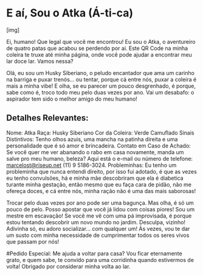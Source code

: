 # E aí, Sou o Atka (Á-ti-ca)

[img]

Ei, humano! Que legal que você me encontrou! Eu sou o Atka, o aventureiro de quatro patas que acabou se perdendo por aí. Este QR Code na minha coleira te truxe até minha página, onde você pode ajudar a encontrar meu lar doce lar. Vamos nessa?

Olá, eu sou um Husky Siberiano, o peludo encantador que ama um carinho na barriga e puxar trenós... ou tentar, porque cá entre nós, puxar a coleira é mais a minha vibe! E olha, se eu parecer um pouco desgrenhado, é porque, sabe como é, troco todo meu pelo duas vezes por ano. Vai um desabafo: o aspirador tem sido o melhor amigo do meu humano!

## Detalhes Relevantes:
Nome: Atka
Raça: Husky Siberiano
Cor da Coleira: Verde Camuflado
Sinais Distintivos: Tenho olhos azuis, uma mancha na patinha direita e uma personalidade que é só amor e brincadeira.
Contato em Caso de Achado: Se você quer me ver abanando o rabo em casa novamente, manda um salve pro meu humano, beleza? Aqui está o e-mail ou número de telefone: marcelost@riseup.net (11) 9 5186-3024.
Probleminhas: Eu tenho um probleminha que nunca entendi direito, por isso fui adotado, é que as vezes eu tenho convulsões, há e minha mãe descobriram que ela é diabetica turante minha gestação, então mesmo que eu faça cara de pidão, não me ofereça doces, e cá entre nós, minha ração não é uma das mais saborosas! 

Trocar pelo duas vezes por ano pode ser uma bagunça. Mas olha, é só um pouco de pelo. Posso apostar que você já lidou com coisas piores!
Sou um mestre em escavação! Se você me vê com uma pá improvisada, é porque estou tentando descobrir um novo mundo no jardim. Desculpa, vizinho!
Adivinha só, eu adoro socializar... com qualquer um! Às vezes, vou te dar um susto com minha necessidade de cumprimentar todos os seres vivos que passam por nós!

#Pedido Especial:
Me ajuda a voltar para casa? Vou ficar eternamente grato, e quem sabe, te convido para uma corridinha quando estivermos de volta! Obrigado por considerar minha volta ao lar.
